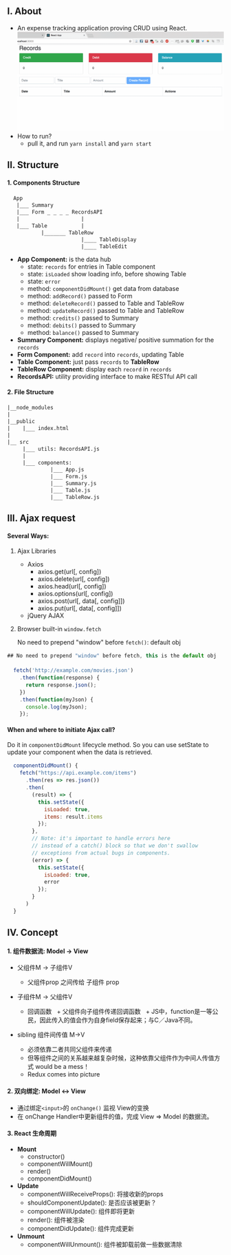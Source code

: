 ## I. About

- An expense tracking application proving CRUD using React.
    ![work flow chart](
        https://github.com/caomingkai/Expense-Tracking/raw/master/create.gif)
- How to run?
    + pull it, and run `yarn install` and `yarn start`

## II. Structure

#### 1. Components Structure

```
  App
   |___ Summary
   |___ Form _ _ _ _ RecordsAPI
   |                    |
   |___ Table           |
           |_______ TableRow
                        |____ TableDisplay
                        |____ TableEdit

```

- **App Component:** is the data hub
    - state: `records` for entries in Table component
    - state: `isLoaded` show loading info, before showing Table
    - state: `error`
    - method: `componentDidMount()` get data from database
    - method: `addRecord()` passed to Form
    - method: `deleteRecord()` passed to Table and TableRow
    - method: `updateRecord()` passed to Table and TableRow
    - method: `credits()` passed to Summary
    - method: `debits()` passed to Summary
    - method: `balance()` passed to Summary
- **Summary Component:** displays negative/ positive summation for the `records`
- **Form Component:** add `record` into `records`, updating Table
- **Table Component:** just pass `records` to **TableRow**
- **TableRow Component:** display each `record` in `records`
- **RecordsAPI:** utility providing interface to make RESTful API call

#### 2. File Structure

```
|__node_modules
|
|__public  
|    |___ index.html
|
|__ src
     |___ utils: RecordsAPI.js
     |
     |___ components:
              |___ App.js
              |___ Form.js
              |___ Summary.js
              |___ Table.js
              |___ TableRow.js

```


## III. Ajax request

#### Several Ways:

1. Ajax Libraries
    + Axios
        - axios.get(url[, config])
        - axios.delete(url[, config])
        - axios.head(url[, config])
        - axios.options(url[, config])
        - axios.post(url[, data[, config]])
        - axios.put(url[, data[, config]])
    + jQuery AJAX
2. Browser built-in `window.fetch`

    No need to prepend "window" before `fetch()`: default obj

  ```javascript
  ## No need to prepend "window" before fetch, this is the default obj

    fetch('http://example.com/movies.json')
      .then(function(response) {
        return response.json();
      })
      .then(function(myJson) {
        console.log(myJson);
      });

  ```

#### When and where to initiate Ajax call?

Do it in `componentDidMount` lifecycle method. So you can use setState to update your component when the data is retrieved.

```javascript
  componentDidMount() {
    fetch("https://api.example.com/items")
      .then(res => res.json())
      .then(
        (result) => {
          this.setState({
            isLoaded: true,
            items: result.items
          });
        },
        // Note: it's important to handle errors here
        // instead of a catch() block so that we don't swallow
        // exceptions from actual bugs in components.
        (error) => {
          this.setState({
            isLoaded: true,
            error
          });
        }
      )
  }
```

## IV. Concept

#### 1. 组件数据流: Model -> View
 - 父组件M -> 子组件V
 	+ 父组件prop 之间传给 子组件 prop

 - 子组件M -> 父组件V
 	+ 回调函数
   	+ 父组件向子组件传递回调函数
   	+ JS中，function是一等公民，因此传入的值会作为自身field保存起来；与C／Java不同。
 - sibling 组件间传值 M->V
 	+ 必须依靠二者共同父组件来传递
	+ 但等组件之间的关系越来越复杂时候，这种依靠父组件作为中间人传值方式 would be a mess！
	+ Redux comes into picture

#### 2. 双向绑定: Model <-> View
 - 通过绑定`<input>`的 `onChange()` 监视 View的变换
 - 在 onChange Handler中更新组件的值，完成 View => Model 的数据流。

#### 3. React 生命周期
 - **Mount**
    + constructor()
    + componentWillMount()
    + render()
    + componentDidMount()
 - **Update**
    + componentWillReceiveProps(): 将接收新的props
    + shouldComponentUpdate(): 是否应该被更新？
    + componentWillUpdate(): 组件即将更新
    + render(): 组件被渲染
    + componentDidUpdate(): 组件完成更新
 - **Unmount**
    + componentWillUnmount(): 组件被卸载前做一些数据清除
